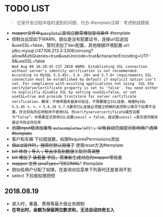 # TODO LIST
> 记录开发过程中临时遇到的问题、代办  #template注释：考虑制成模板 
* ~~mapper文件中`queryTotal`查询总数需增加查询条件~~ #template
* 控制台出现如下WARN，貌似是没有配置证书，连接url后追加&useSSL=false，暂时添加了dev配置，其他根据环境配置
 url: jdbc:mysql://47.106.213.3:3306/xinrong?allowMultiQueries=true&useUnicode=true&characterEncoding=UTF-8&useSSL=false   
`Wed Aug 08 16:20:45 CST 2018 WARN: Establishing SSL connection without server's identity verification is not recommended. According to MySQL 5.5.45+, 5.6
.26+ and 5.7.6+ requirements SSL connection must be established by default if explicit option isn't set. For compliance with existing applications not using 
SSL the verifyServerCertificate property is set to 'false'. You need either to explicitly disable SSL by setting useSSL=false, or set useSSL=true and provide
 truststore for server certificate verification.`
 `翻译：不推荐服务器身份验证，不需要建立SSL连接。根据MySQL 5.5.45 +，+，+ 5.6.26 5.7.6要求SSL连接必须建立明确的选项默认情况下如果不设置。符合现有的应用程序不使用SSL
 的verifyservercertificate属性设置为“false”。你需要显式禁用SSL设置usessl = false，或设置usessl =真实提供服务器证书验证信任库`
* ~~日期input框添加属性 `autocomplete="off"` ，以免自动完成提示影响用户选择#template~~
* 客户和车辆 下拉框提数，权限RequiresPermissions添加
* ~~做`新增`操作时，搜索栏默认赋值了~~ 使用reset方法#template
* ~~bill 修改；导入；导出涉及到数据关联的需调整~~
* ~~bill 增加了 装载量 字段，需重新生成对应的mapper等信息~~
* ~~mapper 文件 javaType="DECIMAL"~~ #template
* 貌似给用户分配了权限，在查询对应菜单下列表时还是查询不到
* select 下拉框权限把控


## 2018.08.19
* 录入时，重量、费用等最大值业务限制
* __在导出时，金额为保留两位数求和，无法自动四舍五入__
